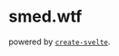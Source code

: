 # smed.wtf

powered by [`create-svelte`](https://github.com/sveltejs/kit/tree/master/packages/create-svelte).
